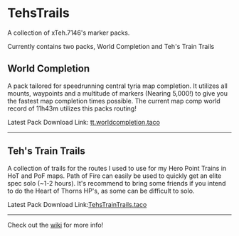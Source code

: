 # TehsTrails
A collection of xTeh.7146's marker packs. 

Currently contains two packs, World Completion and Teh's Train Trails

## World Completion 
A pack tailored for speedrunning central tyria map completion. It utilizes all mounts, waypoints and a multitude of markers (Nearing 5,000!) to give you the fastest map completion times possible. The current map comp world record of 11h43m utilizes this packs routing!

Latest Pack Download Link: [tt.worldcompletion.taco](https://github.com/xrandox/TehsTrails/raw/main/World%20Completion/tt.worldcompletion.taco)

***
## Teh's Train Trails
A collection of trails for the routes I used to use for my Hero Point Trains in HoT and PoF maps. Path of Fire can easily be used to quickly get an elite spec solo (~1-2 hours). It's recommend to bring some friends if you intend to do the Heart of Thorns HP's, as some can be difficult to solo. 

Latest Pack Download Link:[TehsTrainTrails.taco](https://github.com/xrandox/TehsTrails/raw/main/Tehs%20Train%20Trails/TehsTrainTrails.taco)

***

Check out the [wiki](https://github.com/xrandox/TehsTrails/wiki) for more info!
